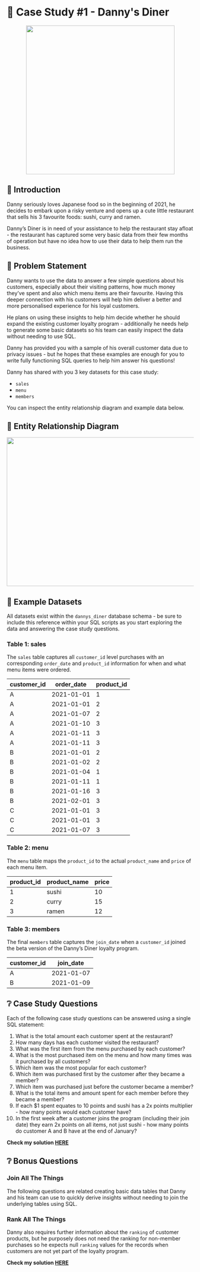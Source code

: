 # 🍜 Case Study #1 - Danny's Diner
<p align="center">
<img src="https://user-images.githubusercontent.com/106714718/228987558-30b6c113-cf93-407d-b221-79c8cb59422b.png" align="center" width="400" height="400" >

## 📑 Introduction
Danny seriously loves Japanese food so in the beginning of 2021, he decides to embark upon a risky venture and opens up a cute little restaurant that sells his 3 favourite foods: sushi, curry and ramen.

Danny’s Diner is in need of your assistance to help the restaurant stay afloat - the restaurant has captured some very basic data from their few months of operation but have no idea how to use their data to help them run the business.

## 🤷 Problem Statement
Danny wants to use the data to answer a few simple questions about his customers, especially about their visiting patterns, how much money they’ve spent and also which menu items are their favourite. Having this deeper connection with his customers will help him deliver a better and more personalised experience for his loyal customers.

He plans on using these insights to help him decide whether he should expand the existing customer loyalty program - additionally he needs help to generate some basic datasets so his team can easily inspect the data without needing to use SQL.

Danny has provided you with a sample of his overall customer data due to privacy issues - but he hopes that these examples are enough for you to write fully functioning SQL queries to help him answer his questions!

Danny has shared with you 3 key datasets for this case study:
* `sales`
* `menu`
* `members`
  
You can inspect the entity relationship diagram and example data below.

## 📔 Entity Relationship Diagram
  
<p align="center">
<img src="https://user-images.githubusercontent.com/106714718/229250296-339b68e7-0125-470c-b596-0a4c66cd97ff.png" align="center" width="600" height="400" >
  
## 💾 Example Datasets
All datasets exist within the `dannys_diner` database schema - be sure to include this reference within your SQL scripts as you start exploring the data and answering the case study questions.

### Table 1: sales
The `sales` table captures all `customer_id` level purchases with an corresponding `order_date` and `product_id` information for when and what menu items were ordered.
  
| customer_id | order_date | product_id |
|-------------|------------|------------|
| A           | 2021-01-01 | 1          |
| A           | 2021-01-01 | 2          |
| A           | 2021-01-07 | 2          |
| A           | 2021-01-10 | 3          |
| A           | 2021-01-11 | 3          |
| A           | 2021-01-11 | 3          |
| B           | 2021-01-01 | 2          |
| B           | 2021-01-02 | 2          |
| B           | 2021-01-04 | 1          |
| B           | 2021-01-11 | 1          |
| B           | 2021-01-16 | 3          |
| B           | 2021-02-01 | 3          |
| C           | 2021-01-01 | 3          |
| C           | 2021-01-01 | 3          |
| C           | 2021-01-07 | 3          |
  
### Table 2: menu
The `menu` table maps the `product_id` to the actual `product_name` and `price` of each menu item.
  
| product_id | product_name | price |
|------------|--------------|-------|
| 1          | sushi        | 10    |
| 2          | curry        | 15    |
| 3          | ramen        | 12    |

### Table 3: members
The final `members` table captures the `join_date` when a `customer_id` joined the beta version of the Danny’s Diner loyalty program.
  
| customer_id | join_date  |
|-------------|------------|
| A           | 2021-01-07 |
| B           | 2021-01-09 |
  
## ❔ Case Study Questions
Each of the following case study questions can be answered using a single SQL statement:
  
1. What is the total amount each customer spent at the restaurant?
2. How many days has each customer visited the restaurant?
3. What was the first item from the menu purchased by each customer?
4. What is the most purchased item on the menu and how many times was it purchased by all customers?
5. Which item was the most popular for each customer?
6. Which item was purchased first by the customer after they became a member?
7. Which item was purchased just before the customer became a member?
8. What is the total items and amount spent for each member before they became a member?
9. If each $1 spent equates to 10 points and sushi has a 2x points multiplier - how many points would each customer have?
10. In the first week after a customer joins the program (including their join date) they earn 2x points on all items, not just sushi - how many points do customer A and B have at the end of January?

**Check my solution [HERE](https://github.com/KannaKit/8_Week_SQL_Challenge/blob/main/Case%20Study%20%231%20-%20Danny's%20Diner/CaseStudyQuestion_solution.md)**

## ❔ Bonus Questions
### Join All The Things
The following questions are related creating basic data tables that Danny and his team can use to quickly derive insights without needing to join the underlying tables using SQL.

### Rank All The Things
Danny also requires further information about the `ranking` of customer products, but he purposely does not need the ranking for non-member purchases so he expects null `ranking` values for the records when customers are not yet part of the loyalty program.

**Check my solution [HERE](https://github.com/KannaKit/8_Week_SQL_Challenge/blob/main/Case%20Study%20%231%20-%20Danny's%20Diner/BonusQuestions_solution.md)**
